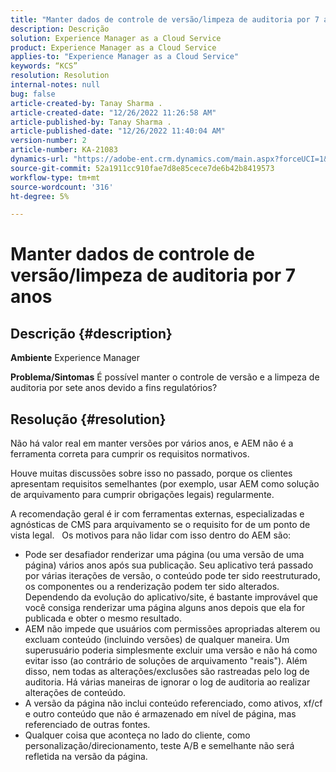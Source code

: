```yaml
---
title: "Manter dados de controle de versão/limpeza de auditoria por 7 anos"
description: Descrição
solution: Experience Manager as a Cloud Service
product: Experience Manager as a Cloud Service
applies-to: "Experience Manager as a Cloud Service"
keywords: “KCS”
resolution: Resolution
internal-notes: null
bug: false
article-created-by: Tanay Sharma .
article-created-date: "12/26/2022 11:26:58 AM"
article-published-by: Tanay Sharma .
article-published-date: "12/26/2022 11:40:04 AM"
version-number: 2
article-number: KA-21083
dynamics-url: "https://adobe-ent.crm.dynamics.com/main.aspx?forceUCI=1&pagetype=entityrecord&etn=knowledgearticle&id=beedc534-1085-ed11-81ac-6045bd006239"
source-git-commit: 52a1911cc910fae7d8e85cece7de6b42b8419573
workflow-type: tm+mt
source-wordcount: '316'
ht-degree: 5%

---
```


# Manter dados de controle de versão/limpeza de auditoria por 7 anos

## Descrição {#description}

<b>Ambiente</b>
Experience Manager


<b>Problema/Sintomas</b>
É possível manter o controle de versão e a limpeza de auditoria por sete anos devido a fins regulatórios?


## Resolução {#resolution}


Não há valor real em manter versões por vários anos, e AEM não é a ferramenta correta para cumprir os requisitos normativos.

Houve muitas discussões sobre isso no passado, porque os clientes apresentam requisitos semelhantes (por exemplo, usar AEM como solução de arquivamento para cumprir obrigações legais) regularmente.

A recomendação geral é ir com ferramentas externas, especializadas e agnósticas de CMS para arquivamento se o requisito for de um ponto de vista legal.
 
Os motivos para não lidar com isso dentro do AEM são:

- Pode ser desafiador renderizar uma página (ou uma versão de uma página) vários anos após sua publicação. Seu aplicativo terá passado por várias iterações de versão, o conteúdo pode ter sido reestruturado, os componentes ou a renderização podem ter sido alterados. Dependendo da evolução do aplicativo/site, é bastante improvável que você consiga renderizar uma página alguns anos depois que ela for publicada e obter o mesmo resultado.
- AEM não impede que usuários com permissões apropriadas alterem ou excluam conteúdo (incluindo versões) de qualquer maneira. Um superusuário poderia simplesmente excluir uma versão e não há como evitar isso (ao contrário de soluções de arquivamento &quot;reais&quot;). Além disso, nem todas as alterações/exclusões são rastreadas pelo log de auditoria. Há várias maneiras de ignorar o log de auditoria ao realizar alterações de conteúdo.
- A versão da página não inclui conteúdo referenciado, como ativos, xf/cf e outro conteúdo que não é armazenado em nível de página, mas referenciado de outras fontes.
- Qualquer coisa que aconteça no lado do cliente, como personalização/direcionamento, teste A/B e semelhante não será refletida na versão da página.

